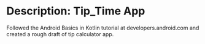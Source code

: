 # Description: Tip_Time App

Followed the Android Basics in Kotlin tutorial at developers.android.com and created a rough draft of tip calculator app.
